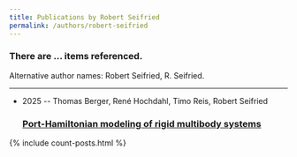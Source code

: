 ```yaml
---
title: Publications by Robert Seifried
permalink: /authors/robert-seifried
---
```


<h3 id="number-posts">There are ... items referenced.</h3>
<p id='info-authors'>Alternative author names: Robert Seifried, R. Seifried.</p>
<hr />
<ul class="post-list">
<li><span class='post-meta'>2025 -- Thomas Berger, René Hochdahl, Timo Reis, Robert Seifried</span><h3><a class='post-link' href="{{ site.baseurl }}/port-hamiltonian-modeling-of-rigid-multibody-systems">Port-Hamiltonian modeling of rigid multibody systems</a></h3></li>

</ul>
{% include count-posts.html %}
